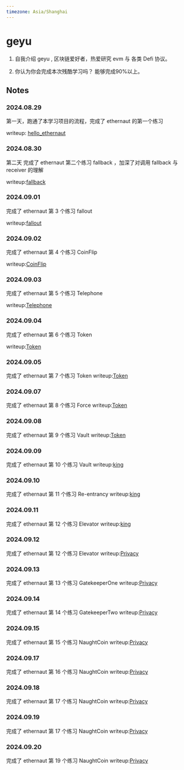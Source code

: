 ```yaml
---
timezone: Asia/Shanghai 
---
```


# geyu

1. 自我介绍
geyu , 区块链爱好者，热爱研究 evm 与 各类 Defi 协议。

2. 你认为你会完成本次残酷学习吗？
能够完成90%以上。

## Notes

<!-- Content_START -->

### 2024.08.29

第一天，跑通了本学习项目的流程，完成了 ethernaut 的第一个练习

writeup: [hello_ethernaut](./Writeup/geyu/writeup/00_HelloEthernaut.md) 

### 2024.08.30
第二天 完成了 ethernaut 第二个练习 fallback ，加深了对调用 fallback 与 receiver 的理解

writeup:[fallback](./Writeup/geyu/writeup/01_fallback.md)

### 2024.09.01
完成了 ethernaut 第 3 个练习 fallout 

writeup:[fallout](./Writeup/geyu/writeup/02_fallout.md)

### 2024.09.02
完成了 ethernaut 第 4 个练习 CoinFlip

writeup:[CoinFlip](./Writeup/geyu/writeup/03_CoinFlip.md)
### 2024.09.03
完成了 ethernaut 第 5 个练习 Telephone

writeup:[Telephone](./Writeup/geyu/writeup/04_Telephone.md)
### 2024.09.04
完成了 ethernaut 第 6 个练习 Token

writeup:[Token](./Writeup/geyu/writeup/05_Token.md)

### 2024.09.05
完成了 ethernaut 第 7 个练习 Token
writeup:[Token](./Writeup/geyu/writeup/06_Delegation.md)
### 2024.09.07
完成了 ethernaut 第 8 个练习 Force
writeup:[Token](./Writeup/geyu/writeup/07_Force.md)
### 2024.09.08
完成了 ethernaut 第 9 个练习 Vault
writeup:[Token](./Writeup/geyu/writeup/08_Vault.md)
### 2024.09.09
完成了 ethernaut 第 10 个练习 Vault
writeup:[king ](./Writeup/geyu/writeup/09_King.md)
### 2024.09.10
完成了 ethernaut 第 11 个练习 Re-entrancy
writeup:[king ](./Writeup/geyu/writeup/10_Re-entrancy.md)
### 2024.09.11
完成了 ethernaut 第 12 个练习 Elevator
writeup:[king ](./Writeup/geyu/writeup/11_Elevator.md)
### 2024.09.12
完成了 ethernaut 第 12 个练习 Elevator
writeup:[Privacy](./Writeup/geyu/writeup/12_Privacy.md)
### 2024.09.13
完成了 ethernaut 第 13 个练习 GatekeeperOne
writeup:[Privacy](./Writeup/geyu/writeup/13_GatekeeperOne.md)
### 2024.09.14
完成了 ethernaut 第 14 个练习 GatekeeperTwo
writeup:[Privacy](./Writeup/geyu/writeup/14_GatekeeperTwo.md)
### 2024.09.15
完成了 ethernaut 第 15 个练习 NaughtCoin
writeup:[Privacy](./Writeup/geyu/writeup/15_NaughtCoin.md)
### 2024.09.17
完成了 ethernaut 第 16 个练习 NaughtCoin
writeup:[Privacy](./Writeup/geyu/writeup/16_Preservation.md)
### 2024.09.18
完成了 ethernaut 第 17 个练习 NaughtCoin
writeup:[Privacy](./Writeup/geyu/writeup/17_Recovery.md)

### 2024.09.19
完成了 ethernaut 第 17 个练习 NaughtCoin
writeup:[Privacy](./Writeup/geyu/writeup/18_MagicNumber.md)

### 2024.09.20
完成了 ethernaut 第 19 个练习 NaughtCoin
writeup:[Privacy](./Writeup/geyu/writeup/19_AlienCodex.md)
<!-- Content_END -->
